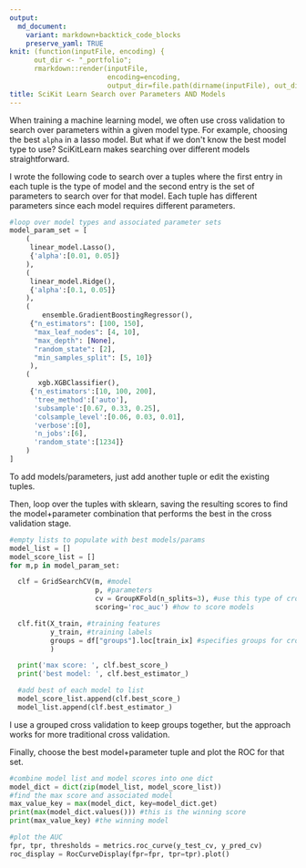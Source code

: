 ```yaml
---
output: 
  md_document:
    variant: markdown+backtick_code_blocks
    preserve_yaml: TRUE
knit: (function(inputFile, encoding) {
      out_dir <- "_portfolio";
      rmarkdown::render(inputFile,
                        encoding=encoding,
                        output_dir=file.path(dirname(inputFile), out_dir))})
title: SciKit Learn Search over Parameters AND Models
---
```


When training a machine learning model, we often use cross validation to
search over parameters within a given model type. For example, choosing
the best `alpha` in a lasso model. But what if we don't know the best
model type to use? SciKitLearn makes searching over different models
straightforward.

I wrote the following code to search over a tuples where the first entry
in each tuple is the type of model and the second entry is the set of
parameters to search over for that model. Each tuple has different
parameters since each model requires different parameters.

``` python
#loop over model types and associated parameter sets
model_param_set = [
    (
     linear_model.Lasso(),
     {'alpha':[0.01, 0.05]}
    ),
    (
     linear_model.Ridge(),
     {'alpha':[0.1, 0.05]}
    ),
    (
        ensemble.GradientBoostingRegressor(),
     {"n_estimators": [100, 150],
      "max_leaf_nodes": [4, 10],
      "max_depth": [None],
      "random_state": [2],
      "min_samples_split": [5, 10]}
     ),
    (
       xgb.XGBClassifier(),
     {'n_estimators':[10, 100, 200],
      'tree_method':['auto'],
      'subsample':[0.67, 0.33, 0.25],
      'colsample_level':[0.06, 0.03, 0.01],
      'verbose':[0],
      'n_jobs':[6],
      'random_state':[1234]}   
    )
]
```

To add models/parameters, just add another tuple or edit the existing
tuples.

Then, loop over the tuples with sklearn, saving the resulting scores to
find the model+parameter combination that performs the best in the cross
validation stage.

``` python
#empty lists to populate with best models/params
model_list = []
model_score_list = []
for m,p in model_param_set:

  clf = GridSearchCV(m, #model
                     p, #parameters
                     cv = GroupKFold(n_splits=3), #use this type of cross validation
                     scoring='roc_auc') #how to score models

  clf.fit(X_train, #training features
          y_train, #training labels
          groups = df["groups"].loc[train_ix] #specifies groups for cross validation
          )

  print('max score: ', clf.best_score_)
  print('best model: ', clf.best_estimator_)

  #add best of each model to list
  model_score_list.append(clf.best_score_)
  model_list.append(clf.best_estimator_)
```

I use a grouped cross validation to keep groups together, but the
approach works for more traditional cross validation.

Finally, choose the best model+parameter tuple and plot the ROC for that
set.

``` python
#combine model list and model scores into one dict
model_dict = dict(zip(model_list, model_score_list))
#find the max score and associated model
max_value_key = max(model_dict, key=model_dict.get)
print(max(model_dict.values())) #this is the winning score
print(max_value_key) #the winning model
```

``` python
#plot the AUC
fpr, tpr, thresholds = metrics.roc_curve(y_test_cv, y_pred_cv)
roc_display = RocCurveDisplay(fpr=fpr, tpr=tpr).plot()
```
